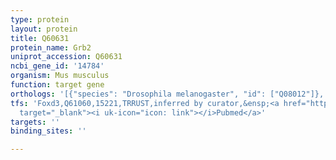 ```yaml
---
type: protein
layout: protein
title: Q60631
protein_name: Grb2
uniprot_accession: Q60631
ncbi_gene_id: '14784'
organism: Mus musculus
function: target gene
orthologs: '[{"species": "Drosophila melanogaster", "id": ["Q08012"]}, {"species": "Caenorhabditis elegans", "id": ["P29355"]}, {"species": "Homo sapiens", "id": ["<a href=\"/protein/p62993\">P62993</a>"]}, {"species": "Rattus norvegicus", "id": ["P62994"]}]'
tfs: 'Foxd3,Q61060,15221,TRRUST,inferred by curator,&ensp;<a href="https://www.ncbi.nlm.nih.gov/pubmed/?term=24116161%5Buid%5D+OR+29087512%5Buid%5D"
  target="_blank"><i uk-icon="icon: link"></i>Pubmed</a>'
targets: ''
binding_sites: ''

---
```

